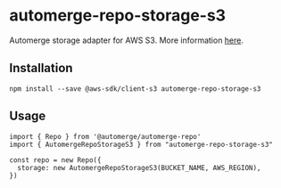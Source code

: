 # automerge-repo-storage-s3

Automerge storage adapter for AWS S3. More information [here](https://automerge.org/docs/repositories/storage/).

## Installation

```
npm install --save @aws-sdk/client-s3 automerge-repo-storage-s3
```

## Usage

```
import { Repo } from '@automerge/automerge-repo'
import { AutomergeRepoStorageS3 } from "automerge-repo-storage-s3"

const repo = new Repo({
  storage: new AutomergeRepoStorageS3(BUCKET_NAME, AWS_REGION),
})
```
